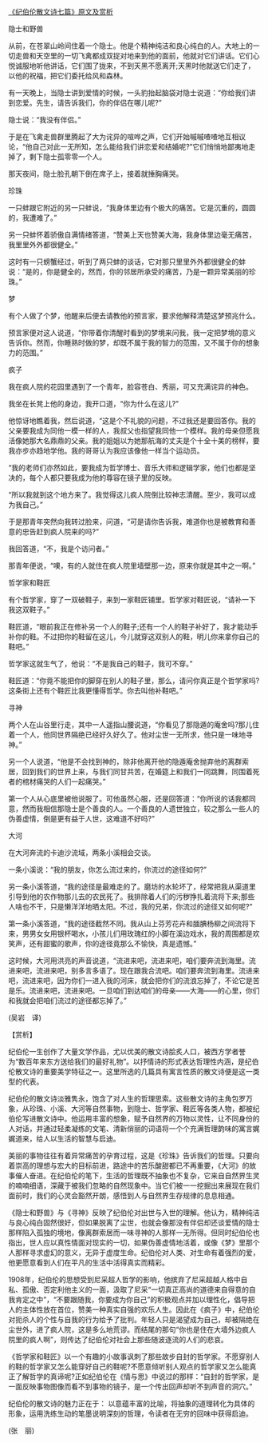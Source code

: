 [《纪伯伦散文诗七篇》原文及赏析](https://www.vrrw.net/wx/12158.html)

隐士和野兽

从前，在苍翠山岭间住着一个隐士。他是个精神纯洁和良心纯白的人。大地上的一切走兽和天空里的一切飞禽都成双捉对地来到他的面前，他就对它们讲话。它们心悦诚服地听他讲话，它们围了拢来，不到天黑不愿离开;天黑时他就送它们走了，以他的祝福，把它们委托给风和森林。

有一天晚上，当隐士讲到爱情的时候，一头豹抬起脑袋对隐士说道：“你给我们讲到恋爱。先生，请告诉我们，你的伴侣在哪儿呢?”

隐士说：“我没有伴侣。”

于是在飞禽走兽群里腾起了大为诧异的喧哗之声，它们开始嘁嘁喳喳地互相议论，“他自己对此一无所知，怎么能给我们讲恋爱和结婚呢?”它们悄悄地鄙夷地走掉了，剩下隐士孤零零一个人。

那天夜间，隐士脸孔朝下倒在席子上，接着就捶胸痛哭。



珍珠

一只蚌跟它附近的另一只蚌说，“我身体里边有个极大的痛苦。它是沉重的，圆圆的，我遭难了。”

另一只蚌怀着骄傲自满情绪答道，“赞美上天也赞美大海，我身体里边毫无痛苦，我里里外外都很健全。”

这时有一只螃蟹经过，听到了两只蚌的谈话，它对那只里里外外都很健全的蚌说：“是的，你是健全的，然而，你的邻居所承受的痛苦，乃是一颗异常美丽的珍珠。”

梦

有个人做了个梦，他醒来后便去请教他的预言家，要求他解释清楚这梦预兆什么。

预言家便对这人说道，“你带着你清醒时看到的梦境来问我，我一定把梦境的意义告诉你。然而，你睡熟时做的梦，却既不属于我的智力的范围，又不属于你的想象力的范围。”

疯子

我在疯人院的花园里遇到了一个青年，脸容苍白、秀丽，可又充满诧异的神色。

我坐在长凳上他的身边，我开口道，“你为什么在这儿?”

他惊讶地瞧着我，然后说道，“这是个不礼貌的问题，不过我还是要回答你。我的父亲要我成为同他一模一样的人，我叔父也指望我同他一个模样。我的母亲但愿我活像她那大名鼎鼎的父亲。我的姐姐以为她那航海的丈夫是个十全十美的榜样，要我亦步亦趋地学他。我的哥哥认为我应该像他一样当个运动员。

“我的老师们亦然如此，要我成为哲学博士、音乐大师和逻辑学家，他们也都是坚决的，每个人都只要我成为他的尊容在镜子里的反映。

“所以我就到这个地方来了。我觉得这儿疯人院倒比较神志清醒。至少，我可以成为我自己。”

于是那青年突然向我转过脸来，问道，“可是请你告诉我，难道你也是被教育和善意的忠告赶到疯人院来的吗?”

我回答道，“不，我是个访问者。”

那青年便说，“噢，有的人就住在疯人院里墙壁那一边，原来你就是其中之一啊。”

哲学家和鞋匠

有个哲学家，穿了一双破鞋子，来到一家鞋匠铺里。哲学家对鞋匠说，“请补一下我这双鞋子。”

鞋匠道，“眼前我正在修补另一个人的鞋子;还有一个人的鞋子补好了，我才能动手补你的鞋。不过把你的鞋留在这儿，今儿就穿这双别人的鞋，明儿你来拿你自己的鞋吧。”

哲学家这就生气了，他说：“不是我自己的鞋子，我可不穿。”

鞋匠道：“你竟不能把你的脚穿在别人的鞋子里，那么，请问你真正是个哲学家吗?这条街上还有个鞋匠比我更懂得哲学。你去叫他补鞋吧。”

寻神

两个人在山谷里行走，其中一人遥指山腰说道，“你看见了那隐遁的庵舍吗?那儿住着一个人，他同世界隔绝已经好久好久了。他对尘世一无所求，他只是一味地寻神。”

另一个人说道，“他是不会找到神的，除非他离开他的隐遁庵舍抛弃他的离群索居，回到我们的世界上来，与我们同甘共苦，在婚筵上和我们一同跳舞，同围着死者的棺材痛哭的人们一起痛哭。”

第一个人从心底里被他说服了。可他虽然心服，还是回答道：“你所说的话我都同意，然而我相信那隐士是个善良的人。一个善良的人遗世独立，较之那么一些人的伪善虚情，倒是更有益于人世，这难道不好吗?”

大河

在大河奔流的卡迪沙流域，两条小溪相会交谈。

一条小溪说：“我的朋友，你怎么流过来的，你流过的途径如何?”

另一条小溪答道，“我的途径是最难走的了。磨坊的水轮坏了，经常把我从渠道里引导到他的农作物那儿去的农民死了。我排除着人们的污秽挣扎着流将下来;那些人啥也不干，只是懒洋洋地晒太阳。不过，我的兄弟，你流过的途径又如何呢?”

第一条小溪答道，“我的途径截然不同。我从山上芬芳花卉和腼腆杨柳之间流将下来，男男女女用银杯喝水，小孩儿们用玫瑰红的小脚在溪边戏水，我的周围都是欢笑声，还有甜蜜的歌声，你的途径竟那么不愉快，真是遗憾。”

这时候，大河用洪亮的声音说道，“流进来吧，流进来吧，咱们要奔流到海里。流进来吧，流进来吧，别多言多语了。现在跟我合流吧。咱们要奔流到海里。流进来吧，流进来吧，因为你们一进入我的河床，就会把你们的流浪忘掉了，不论它是苦是乐。流进来吧，流进来吧。一旦咱们到达咱们的母亲——大海——的心里，你们和我就会把咱们流过的途径都忘掉了。”

(吴岩　译)

【赏析】

纪伯伦一生创作了大量文学作品，尤以优美的散文诗脍炙人口，被西方学者誉为“数百年来东方送给我们的最好礼物”。以抒情诗的形式表达哲理性内涵，是纪伯伦散文诗的重要美学特征之一。这里所选的几篇具有寓言性质的散文诗便是这一类型的代表。

纪伯伦的散文诗淡雅隽永，饱含了对人生的哲理思索。这些散文诗的主角包罗万象，从珍珠、小溪、大河等自然事物，到隐士、哲学家、鞋匠等各类人物，都被纪伯伦写进散文诗中。他运用丰富的想象，赋予自然界的万物以灵性，让不同身份的人对话，并通过轻柔凝练的文笔、清新俏丽的词语将一个个充满哲理韵味的寓言娓娓道来，给人以生活的智慧与启迪。

美丽的事物往往有着异常痛苦的孕育过程，这是《珍珠》告诉我们的哲理。只要向着崇高的理想与宏大的目标前进，路途中的苦乐酸甜都已不再重要，《大河》的故事催人奋进。在纪伯伦的笔下，生活的哲理既不抽象也不复杂，它来自自然界生灵的喃喃细语，深藏于被我们忽略的自然现象中。当它们被一一挖掘出来展现在我们面前时，我们的心灵会豁然开朗，感悟到人与自然界生存规律的息息相通。

《隐士和野兽》与《寻神》反映了纪伯伦对出世与入世的理解。他认为，精神纯洁与良心纯白固然很好，但如果脱离了尘世，也就会像那没有伴侣却还谈爱情的隐士那样陷入孤独的境地，像离群索居而一味寻神的人那样一无所得。但同时纪伯伦也指出，世人应以真性情面对现实的一切，如果伪善虚情地活着，或像《梦》里那个人那样寻求虚幻的意义，无异于虚度生命。纪伯伦对人类、对生命有着强烈的爱，他更愿意看到人们在平凡的生活中活得真实而精彩。

1908年，纪伯伦的思想受到尼采超人哲学的影响，他摈弃了尼采超越人格中自私、孤傲、否定利他主义的一面，汲取了尼采“一切真正高尚的道德来自得意的自我肯定之中”，“不要跟随我，你要成为你自己”的积极观点并加以理性化，倡导把人的主体性放在首位，赞美一种真实自强的欢乐人生。因此在《疯子》中，纪伯伦对扼杀人的个性与自我的行为给予了批判。年轻人只是渴望成为自己，却被隔绝在尘世外，进了疯人院，这是多么地荒谬。而结尾的那句“你也是住在大墙外边疯人院里的疯人啊”，则传达了纪伯伦对社会上那些随波逐流的人们的悲哀。

《哲学家和鞋匠》以一个有趣的小故事讽刺了那些故步自封的哲学家。不愿穿别人的鞋的哲学家又怎么能穿好自己的鞋呢?不愿意倾听别人观点的哲学家又怎么能真正了解哲学的真谛呢?正如纪伯伦在《情与思》中说过的那样：“自封的哲学家，是一面反映事物图像而看不到事物的镜子，是一个传出回声却听不到声音的洞穴。”

纪伯伦的散文诗的魅力正在于： 以意蕴丰富的比喻，将抽象的道理转化为具体的形象，运用洗练生动的笔墨说明深刻的哲理，令读者在无穷的回味中获得启迪。

(张　丽)

